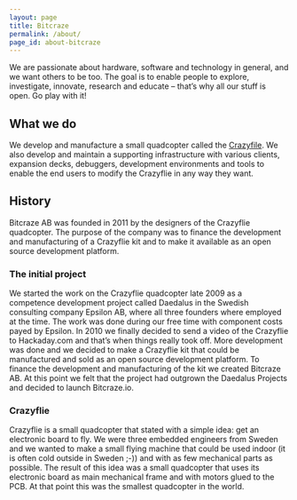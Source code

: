 ```yaml
---
layout: page
title: Bitcraze
permalink: /about/
page_id: about-bitcraze
---
```


We are passionate about hardware, software and technology in general, and we
want others to be too. The goal is to enable people to explore,
investigate, innovate, research and educate &#8211; that&#8217;s why all
our stuff is open. Go play with it!

## What we do

We develop and manufacture a small quadcopter called the [Crazyfile](/crazyflie-2/). We also
develop and maintain a supporting infrastructure with various clients,
expansion decks, debuggers, development environments and tools to enable
the end users to modify the Crazyflie in any way they want.

## History

Bitcraze AB was founded in 2011 by the designers of the Crazyflie
quadcopter. The purpose of the company was to finance the development and
manufacturing of a Crazyflie kit and to make it available as an open source
development platform.

### The initial project

We started the work on the Crazyflie quadcopter late 2009 as a competence
development project called Daedalus in the Swedish consulting company
Epsilon AB, where all three founders where employed at the time. The work
was done during our free time with component costs payed by Epsilon. In
2010 we finally decided to send a video of the Crazyflie to Hackaday.com
and that’s when things really took off. More development was done and we
decided to make a Crazyflie kit that could be manufactured and sold as an
open source development platform. To finance the development and
manufacturing of the kit we created Bitcraze AB. At this point we felt that
the project had outgrown the Daedalus Projects and decided to launch
Bitcraze.io.

### Crazyflie

Crazyflie is a small quadcopter that stated with a simple idea: get an
electronic board to fly. We were three embedded engineers from Sweden and
we wanted to make a small flying machine that could be used indoor (it is
often cold outside in Sweden ;-)) and with as few mechanical parts as
possible. The result of this idea was a small quadcopter that uses its
electronic board as main mechanical frame and with motors glued to the PCB.
At that point this was the smallest quadcopter in the world.